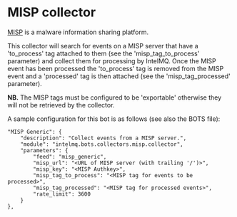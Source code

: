 # MISP collector

[MISP](https://github.com/MISP) is a malware information sharing platform.

This collector will search for events on a MISP server that have a
'to_process' tag attached to them (see the 'misp_tag_to_process' parameter)
and collect them for processing by IntelMQ. Once the MISP event has been
processed the 'to_process' tag is removed from the MISP event and a
'processed' tag is then attached (see the 'misp_tag_processed' parameter).

**NB.** The MISP tags must be configured to be 'exportable' otherwise they will
not be retrieved by the collector.

A sample configuration for this bot is as follows (see also the BOTS file):
```
"MISP Generic": {
    "description": "Collect events from a MISP server.",
    "module": "intelmq.bots.collectors.misp.collector",
    "parameters": {
        "feed": "misp_generic",
        "misp_url": "<URL of MISP server (with trailing '/')>",
        "misp_key": "<MISP Authkey>",
        "misp_tag_to_process": "<MISP tag for events to be processed>",
        "misp_tag_processed": "<MISP tag for processed events>",
        "rate_limit": 3600
    }
},
```
